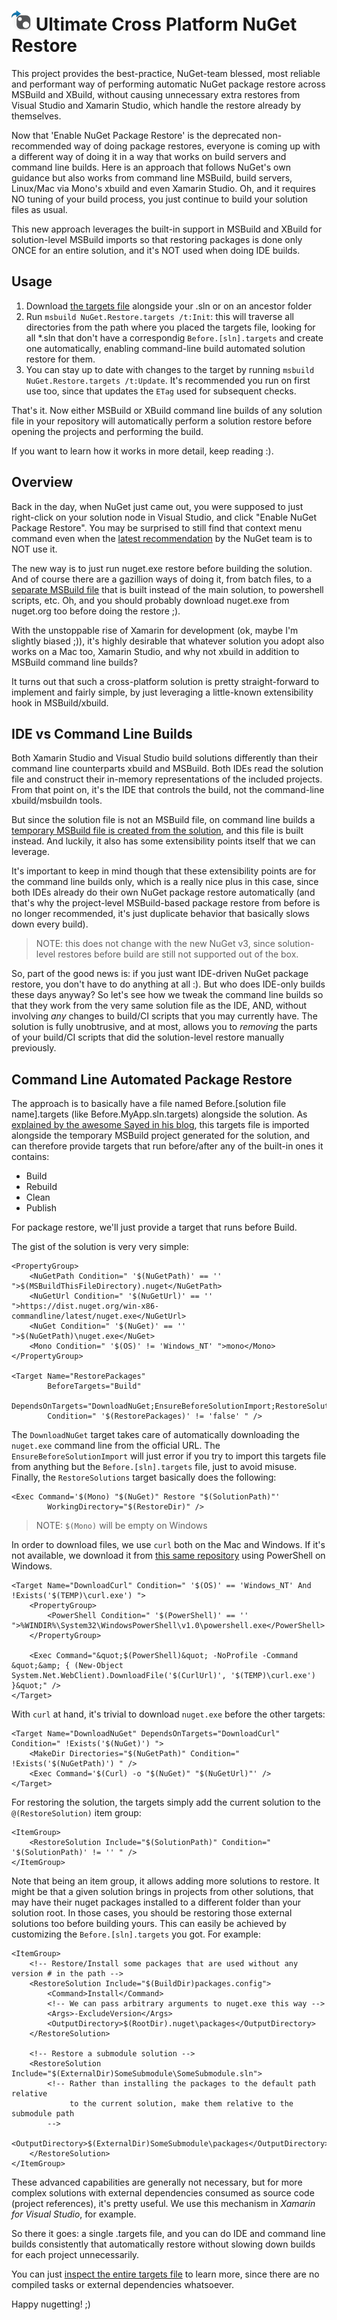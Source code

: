 ![Icon](https://raw.githubusercontent.com/kzu/NuGet.Restore/master/img/icon.png) Ultimate Cross Platform NuGet Restore
============

This project provides the best-practice, NuGet-team blessed, most reliable and performant way 
of performing automatic NuGet package restore across MSBuild and XBuild, without causing unnecessary 
extra restores from Visual Studio and Xamarin Studio, which handle the restore already by themselves.

Now that 'Enable NuGet Package Restore' is the deprecated non-recommended way of doing package 
restores, everyone is coming up with a different way of doing it in a way that works on build 
servers and command line builds. Here is an approach that follows NuGet's own guidance but also 
works from command line MSBuild, build servers, Linux/Mac via Mono's xbuild and even Xamarin 
Studio. Oh, and it requires NO tuning of your build process, you just continue to build your 
solution files as usual.
 
This new approach leverages the built-in support in MSBuild and XBuild for solution-level 
MSBuild imports so that restoring packages is done only ONCE for an entire solution, and it's 
NOT used when doing IDE builds.

## Usage

1. Download [the targets file](https://raw.githubusercontent.com/kzu/NuGet.Restore/master/NuGet.Restore.targets "Targets file for automated restore") 
   alongside your .sln or on an ancestor folder
2. Run `msbuild NuGet.Restore.targets /t:Init`: this will traverse all 
   directories from the path where you placed the targets file, looking 
   for all *.sln that don't have a correspondig `Before.[sln].targets`
   and create one automatically, enabling command-line build automated 
   solution restore for them.
3. You can stay up to date with changes to the target by running 
   `msbuild NuGet.Restore.targets /t:Update`. It's recommended you run 
   on first use too, since that updates the `ETag` used for subsequent 
   checks.

That's it. Now either MSBuild or XBuild command line builds of any 
solution file in your repository will automatically perform a solution 
restore before opening the projects and performing the build.

If you want to learn how it works in more detail, keep reading :).

## Overview

Back in the day, when NuGet just came out, you were supposed to just right-click on your 
solution node in Visual Studio, and click "Enable NuGet Package Restore". You may be surprised 
to still find that context menu command even when the 
[latest recommendation](http://docs.nuget.org/docs/reference/package-restore "Package Restore Documentation") 
by the NuGet team is to NOT use it. 

The new way is to just run nuget.exe restore before building the solution. And of course 
there are a gazillion ways of doing it, from batch files, to a 
[separate MSBuild file](http://chris.eldredge.io/blog/2014/01/29/the-newer-new-nuget-package-restore/) 
that is built instead of the main solution, to powershell scripts, etc. Oh, and you should 
probably download nuget.exe from nuget.org too before doing the restore ;).

With the unstoppable rise of Xamarin for development (ok, maybe I'm slightly biased ;)), 
it's highly desirable that whatever solution you adopt also works on a Mac too, Xamarin Studio, 
and why not xbuild in addition to MSBuild command line builds?

It turns out that such a cross-platform solution is pretty straight-forward to implement 
and fairly simple, by just leveraging a little-known extensibility hook in MSBuild/xbuild. 


## IDE vs Command Line Builds

Both Xamarin Studio and Visual Studio build solutions differently than their command line 
counterparts xbuild and MSBuild. Both IDEs read the solution file and construct their 
in-memory representations of the included projects. From that point on, it's the IDE that 
controls the build, not the command-line xbuild/msbuildn tools. 

But since the solution file is not an MSBuild file, on command line builds a 
[temporary MSBuild file is created from the solution](http://sedodream.com/2010/10/22/MSBuildExtendingTheSolutionBuild.aspx), 
and this file is built instead. And luckily, it also has some extensibility points itself 
that we can leverage.

It's important to keep in mind though that these extensibility points are for the command 
line builds only, which is a really nice plus in this case, since both IDEs already do 
their own NuGet package restore automatically (and that's why the project-level MSBuild-based 
package restore from before is no longer recommended, it's just duplicate behavior that 
basically slows down every build).

> NOTE: this does not change with the new NuGet v3, since solution-level restores before 
> build are still not supported out of the box.

So, part of the good news is: if you just want IDE-driven NuGet package restore, you 
don't have to do anything at all :). But who does IDE-only builds these days anyway? 
So let's see how we tweak the command line builds so that they work from the very same 
solution file as the IDE, AND, without involving *any* changes to build/CI scripts that 
you may currently have. The solution is fully unobtrusive, and at most, allows you to
*removing* the parts of your build/CI scripts that did the solution-level restore 
manually previously.

##  Command Line Automated Package Restore

The approach is to basically have a file named Before.[solution file name].targets 
(like Before.MyApp.sln.targets) alongside the solution. As 
[explained by the awesome Sayed in his blog](http://sedodream.com/2010/10/22/MSBuildExtendingTheSolutionBuild.aspx "Extending the solution build"), 
this targets file is imported alongside the temporary MSBuild project generated for 
the solution, and can therefore provide targets that run before/after any of the 
built-in ones it contains:

- Build
- Rebuild
- Clean
- Publish

For package restore, we'll just provide a target that runs before Build.

The gist of the solution is very very simple:


	<PropertyGroup>
		<NuGetPath Condition=" '$(NuGetPath)' == '' ">$(MSBuildThisFileDirectory).nuget</NuGetPath>
		<NuGetUrl Condition=" '$(NuGetUrl)' == '' ">https://dist.nuget.org/win-x86-commandline/latest/nuget.exe</NuGetUrl>
		<NuGet Condition=" '$(NuGet)' == '' ">$(NuGetPath)\nuget.exe</NuGet>
		<Mono Condition=" '$(OS)' != 'Windows_NT' ">mono</Mono>
	</PropertyGroup>

	<Target Name="RestorePackages" 
			BeforeTargets="Build" 
			DependsOnTargets="DownloadNuGet;EnsureBeforeSolutionImport;RestoreSolutions"
			Condition=" '$(RestorePackages)' != 'false' " />

The `DownloadNuGet` target takes care of automatically downloading the `nuget.exe` command line
from the official URL. 
The `EnsureBeforeSolutionImport` will just error if you try to import this targets file from 
anything but the `Before.[sln].targets` file, just to avoid misuse.
Finally, the `RestoreSolutions` target basically does the following:

	<Exec Command='$(Mono) "$(NuGet)" Restore "$(SolutionPath)"'
			WorkingDirectory="$(RestoreDir)" />


> NOTE: `$(Mono)` will be empty on Windows

In order to download files, we use `curl` both on the Mac and Windows. If it's not available, 
we download it from [this same repository](https://github.com/kzu/NuGet.Restore/master/curl.exe) 
using PowerShell on Windows. 

	<Target Name="DownloadCurl" Condition=" '$(OS)' == 'Windows_NT' And !Exists('$(TEMP)\curl.exe') ">
		<PropertyGroup>
			<PowerShell Condition=" '$(PowerShell)' == '' ">%WINDIR%\System32\WindowsPowerShell\v1.0\powershell.exe</PowerShell>
		</PropertyGroup>

		<Exec Command="&quot;$(PowerShell)&quot; -NoProfile -Command &quot;&amp; { (New-Object System.Net.WebClient).DownloadFile('$(CurlUrl)', '$(TEMP)\curl.exe') }&quot;" />
	</Target>

With `curl` at hand, it's trivial to download `nuget.exe` before the other targets:

	<Target Name="DownloadNuGet" DependsOnTargets="DownloadCurl" Condition=" !Exists('$(NuGet)') ">
		<MakeDir Directories="$(NuGetPath)" Condition=" !Exists('$(NuGetPath)') " />
		<Exec Command='$(Curl) -o "$(NuGet)" "$(NuGetUrl)"' />
	</Target>

For restoring the solution, the targets simply add the current solution to the `@(RestoreSolution)`
item group:

	<ItemGroup>
		<RestoreSolution Include="$(SolutionPath)" Condition=" '$(SolutionPath)' != '' " />
	</ItemGroup>

Note that being an item group, it allows adding more solutions to restore. It might be that a 
given solution brings in projects from other solutions, that may have their nuget packages 
installed to a different folder than your solution root. In those cases, you should be restoring 
those external solutions too before building yours. This can easily be achieved by customizing the 
`Before.[sln].targets` you got. For example:

	<ItemGroup>
		<!-- Restore/Install some packages that are used without any version # in the path -->
		<RestoreSolution Include="$(BuildDir)packages.config">
			<Command>Install</Command>
			<!-- We can pass arbitrary arguments to nuget.exe this way -->
			<Args>-ExcludeVersion</Args>
			<OutputDirectory>$(RootDir).nuget\packages</OutputDirectory>
		</RestoreSolution>

		<!-- Restore a submodule solution -->
		<RestoreSolution Include="$(ExternalDir)SomeSubmodule\SomeSubmodule.sln">
			<!-- Rather than installing the packages to the default path relative 
				 to the current solution, make them relative to the submodule path
			-->
			<OutputDirectory>$(ExternalDir)SomeSubmodule\packages</OutputDirectory>
		</RestoreSolution>
	</ItemGroup>

These advanced capabilities are generally not necessary, but for more complex solutions 
with external dependencies consumed as source code (project references), it's pretty 
useful. We use this mechanism in *Xamarin for Visual Studio*, for example.



So there it goes: a single .targets file, and you can do IDE and command line builds 
consistently that automatically restore without slowing down builds for each project 
unnecessarily.

You can just [inspect the entire targets file](https://github.com/kzu/master/NuGet.Restore.targets "Targets file for automated restore") 
to learn more, since there are no compiled tasks or external dependencies whatsoever.



Happy nugetting! ;)
